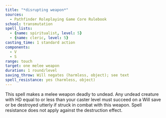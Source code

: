 ```yaml
---
title: "*disrupting weapon*"
sources:
  - Pathfinder Roleplaying Game Core Rulebook
school: transmutation
spell_lists:
  - {name: spiritualist, level: 5}
  - {name: cleric, level: 5}
casting_time: 1 standard action
components:
  - V
  - S
range: touch
target: one melee weapon
duration: 1 round/level
saving_throw: Will negates (harmless, object); see text
spell_resistance: yes (harmless, object)
---
```


This spell makes a melee weapon deadly to undead. Any undead creature with HD equal to or less than your caster level must succeed on a Will save or be destroyed utterly if struck in combat with this weapon. Spell resistance does not apply against the destruction effect.

